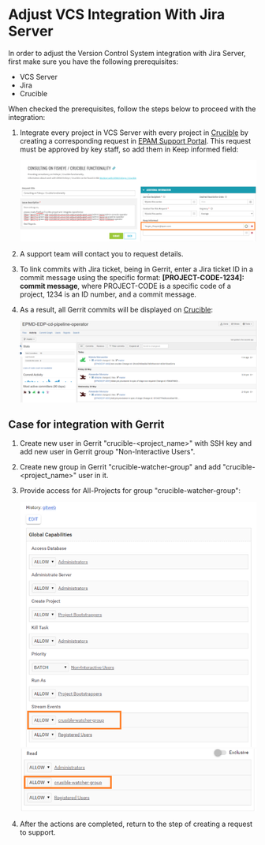 # Adjust VCS Integration With Jira Server

In order to adjust the Version Control System integration with Jira Server, first make sure you have the following prerequisites:

* VCS Server
* Jira
* Crucible

When checked the prerequisites, follow the steps below to proceed with the integration:

1. Integrate every project in VCS Server with every project in [Crucible](https://crucible.epam.com/) by creating a corresponding request in [EPAM Support Portal](https://support.epam.com/esp/ess.do?orderitem=caConsultancyinFisheyeCruciblefunctionality).
This request must be approved by key staff,  so add them in Keep informed field:

    ![request_example](../readme-resource/сrucible_integration_request.png "request_example")  
    
2. A support team will contact you to request details.
    
3. To link commits with Jira ticket, being in Gerrit, enter a Jira ticket ID in a commit message using the specific format: 
**[PROJECT-CODE-1234]: commit message**, where PROJECT-CODE is a specific code of a project, 1234 is an ID number, and a commit message.  

4. As a result, all Gerrit commits will be displayed on [Crucible](https://crucible.epam.com/):

    ![crucible_project](../readme-resource/crucible_project.png "crucible_project")
    
## Case for integration with Gerrit

1. Create new user in Gerrit "crucible-<project_name>" with SSH key and add new user in Gerrit group "Non-Interactive Users".
2. Create new group in Gerrit "crucible-watcher-group" and add "crucible-<project_name>" user in it.
3. Provide access for All-Projects for group "crucible-watcher-group":

    ![gerrit_config](../readme-resource/gerrit_access_crucible1.png "gerrit_config")
    ![gerrit_config](../readme-resource/gerrit_access_crucible2.png "gerrit_config")

4. After the actions are completed, return to the step of creating a request to support.     





